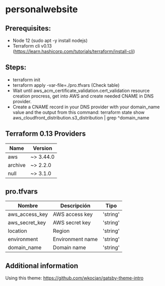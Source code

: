 # personalwebsite

## Prerequisites:
- Node 12 (sudo apt -y install nodejs)
- Terraform cli v0.13 (https://learn.hashicorp.com/tutorials/terraform/install-cli)

## Steps:
- terraform init
- terraform apply -var-file=./pro.tfvars (Check table)
- Wait until aws_acm_certificate_validation.cert_validation resource creation procress, get into AWS and create needed CNAME in DNS provider.
- Create a CNAME record in your DNS provider with your domain_name value and the output from this command: terraform state show aws_cloudfront_distribution.s3_distribution | grep ^domain_name

## Terraform 0.13 Providers

|     Name     |   Version   |
|--------------|-------------|
|     aws      |  ~> 3.44.0  |
|   archive    |  ~> 2.2.0   |
|    null      |  ~> 3.1.0   |

## pro.tfvars

|          Nombre           |                        Descripción                              |        Tipo         |
|---------------------------|-----------------------------------------------------------------|---------------------|
|aws_access_key             |AWS access key                                                   |'string'             |
|aws_secret_key             |AWS secret key                                                   |'string'             |
|location                   |Region                                                           |'string'             |
|environment                |Environment name                                                 |'string'             |
|domain_name                |Domain name                                                      |'string'             |

## Additional information
Using this theme: https://github.com/wkocjan/gatsby-theme-intro